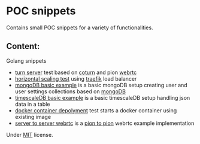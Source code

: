 # POC snippets
Contains small POC snippets for a variety of functionalities.

## Content:
Golang snippets
  - [turn server](https://github.com/artofimagination/snippets/tree/master/turn-server) test based on [coturn](https://github.com/coturn/coturn) and pion [webrtc](https://github.com/pion/webrtc)
  - [horizontal scaling test](https://github.com/artofimagination/snippets/tree/master/traefik-horizontal-scaling) using [traefik](https://github.com/traefik/traefik) load balancer
  - [mongoDB basic example](https://github.com/artofimagination/snippets/tree/master/mongodb-go-interface) is a basic mongoDB setup creating user and user settings collections based on [mongoDB](https://github.com/mongodb/mongo)
  - [timescaleDB basic example](https://github.com/artofimagination/snippets/tree/master/timescaledb-go-interface) is a basic timescaleDB setup handling json data in a table
  - [docker container depolyment](https://github.com/artofimagination/snippets/tree/master/golang-docker-deploy) test starts a docker container using existing image
  - [server to server webrtc](https://github.com/artofimagination/snippets/tree/master/server-to-server-webrtc) is a [pion to pion](https://github.com/pion/webrtc) webrtc example implementation
  
Under [MIT](https://github.com/artofimagination/snippets/blob/master/LICENSE) license.
